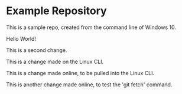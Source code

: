 # Example Repository
This is a sample repo, created from the command line of Windows 10.

Hello World!

This is a second change.

This is a change made on the Linux CLI.

This is a change made online, to be pulled into the Linux CLI.

This is another change made online, to test the 'git fetch' command.


